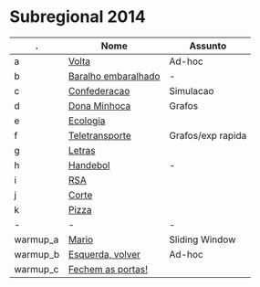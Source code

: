 Subregional 2014
================

 . | Nome | Assunto
    --- | ---- | ---
a | [Volta](https://www.urionlinejudge.com.br/judge/pt/problems/view/1708)               | Ad-hoc
b | [Baralho embaralhado](https://www.urionlinejudge.com.br/judge/pt/problems/view/1709) | -
c | [Confederacao](https://www.urionlinejudge.com.br/judge/pt/problems/view/1710)        | Simulacao
d | [Dona Minhoca](https://www.urionlinejudge.com.br/judge/pt/problems/view/1711)        | Grafos
e | [Ecologia](https://www.urionlinejudge.com.br/judge/pt/problems/view/1712)            |
f | [Teletransporte](https://www.urionlinejudge.com.br/judge/pt/problems/view/1713)      | Grafos/exp rapida
g | [Letras](https://www.urionlinejudge.com.br/judge/pt/problems/view/1714)              |
h | [Handebol](https://www.urionlinejudge.com.br/judge/pt/problems/view/1715)            | -
i | [RSA](https://www.urionlinejudge.com.br/judge/pt/problems/view/1716)                 |
j | [Corte](https://www.urionlinejudge.com.br/judge/pt/problems/view/1717)               |
k | [Pizza](https://www.urionlinejudge.com.br/judge/pt/problems/view/1718)               |
-|-|-
warmup_a | [Mario](https://www.urionlinejudge.com.br/judge/pt/problems/view/1408)             | Sliding Window
warmup_b | [Esquerda, volver](https://www.urionlinejudge.com.br/judge/pt/runs/code/2960493)   | Ad-hoc
warmup_c | [Fechem as portas!](https://www.urionlinejudge.com.br/judge/pt/problems/view/1371) |
